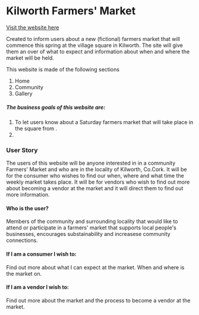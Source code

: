# Kilworth Farmers' Market 
[Visit the website here](https://ciaralynch72.github.io/CI-Project-1/)

Created to inform users about a new (fictional) farmers market that will commence this spring at the village square in Kilworth. The site will give them an over of what to expect and information about when and where the market will be held.

This website is made of the following sections
1. Home
2. Community
3. Gallery

##### The business goals of this website are:
1. To let users know about a Saturday farmers market that will take place in the square from .
2. 

### User Story
The users of this website will be anyone interested in in a community Farmers' Market and who are in the locality of Kilworth, Co.Cork. It will be for the consumer who wishes to find our when, where and what time the weekly market takes place. It will be for vendors who wish to find out more about becoming a vendor at the market and it will direct them to find out more information. 

#### Who is the user?
Members of the community and surrounding locality that would like to attend or participate in a farmers' market that supports local people's businesses, encourages substainability and increasese community connections.

#### If I am a consumer I wish to:
Find out more about what I can expect at the market. When and where is the market on.

#### If I am a vendor I wish to:
Find out more about the market and the process to become a vendor at the market. 
